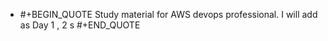- #+BEGIN_QUOTE
  Study material for AWS devops professional. 
  I will add as Day 1 , 2 s
  #+END_QUOTE